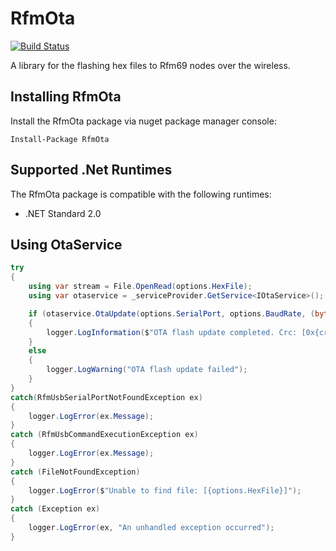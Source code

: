 # RfmOta

[![Build Status](https://dev.azure.com/DerekGn/GitHub/_apis/build/status/DerekGn.RfmOta?branchName=main)](https://dev.azure.com/DerekGn/GitHub/_build/latest?definitionId=6&branchName=main)

A library for the flashing hex files to Rfm69 nodes over the wireless.

## Installing RfmOta

Install the RfmOta package via nuget package manager console:

```
Install-Package RfmOta
```

## Supported .Net Runtimes

The RfmOta package is compatible with the following runtimes:

* .NET Standard 2.0

## Using OtaService

``` csharp
try
{
    using var stream = File.OpenRead(options.HexFile);
    using var otaservice = _serviceProvider.GetService<IOtaService>();

    if (otaservice.OtaUpdate(options.SerialPort, options.BaudRate, (byte) options.OutputPower, stream, out uint crc))
    {
        logger.LogInformation($"OTA flash update completed. Crc: [0x{crc:X}]");
    }
    else
    {
        logger.LogWarning("OTA flash update failed");
    }
}
catch(RfmUsbSerialPortNotFoundException ex)
{
    logger.LogError(ex.Message);
}
catch (RfmUsbCommandExecutionException ex)
{
    logger.LogError(ex.Message);
}
catch (FileNotFoundException)
{
    logger.LogError($"Unable to find file: [{options.HexFile}]");
}
catch (Exception ex)
{
    logger.LogError(ex, "An unhandled exception occurred");
}
```

